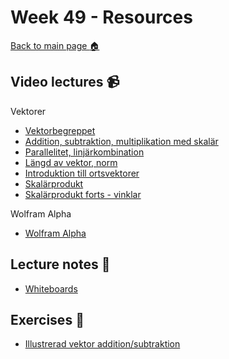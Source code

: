 # Week 49 - Resources

[Back to main page :house:](https://github.com/aleylani/Linear-Algebra-ai24)

## Video lectures :video_camera:

Vektorer

- [Vektorbegreppet](https://www.youtube.com/watch?v=7PqEjpHCpTg)
- [Addition, subtraktion, multiplikation med skalär](https://www.youtube.com/watch?v=H1sfHtG2CQs)
- [Parallelitet, linjärkombination](https://www.youtube.com/watch?v=ivfzv8Q6xus)
- [Längd av vektor, norm](https://www.youtube.com/watch?v=dMsXv4ZHo48)
- [Introduktion till ortsvektorer](https://www.youtube.com/watch?v=MHbXnN1f9AE&t=481s)
- [Skalärprodukt](https://www.youtube.com/watch?v=Vb_3PAYn9bY&list=PL2w8yt28pgXrYD4BeDz12t0nWZVUY62-E&index=5)
- [Skalärprodukt forts - vinklar](https://www.youtube.com/watch?v=wr_dojG7YOk&list=PL2w8yt28pgXrYD4BeDz12t0nWZVUY62-E&index=7)

Wolfram Alpha

- [Wolfram Alpha](https://www.wolframalpha.com/)

## Lecture notes :book:

- [Whiteboards](https://github.com/aleylani/Linear-Algebra-AI24/tree/main/whiteboards)

## Exercises :running:

- [Illustrerad vektor addition/subtraktion](https://ophysics.com/k3b.html)
